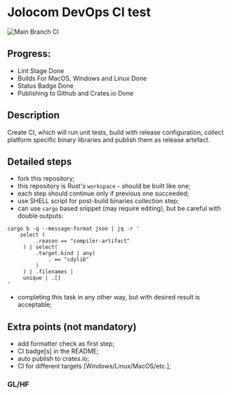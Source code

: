 # Jolocom DevOps CI test
![Main Branch CI](https://github.com/beaver-X-beaver/devops-test/actions/workflows/ci.yml/badge.svg?branch=main)
## Progress:
- Lint Stage Done
- Builds For MacOS, Windows and Linux Done
- Status Badge Done
- Publishing to Github and Crates.io Done
## Description
Create CI, which will run unit tests, build with release configuration, collect platform specific binary libraries and publish them as release artefact.
## Detailed steps
* fork this repository;
* this repository is Rust's `workspace` - should be built like one;
* each step should continue only if previous one succeeded;
* use SHELL script for post-build binaries collection step;
* can use `cargo` based snippet (may require editing), but be careful with double outputs:
```shell
cargo b -q --message-format json | jq -r '
    select (
         .reason == "compiler-artifact"
     ) | select(
         .target.kind | any(
             . == "cdylib"
         )
     ) | .filenames |
     unique | .[]
'
```
* completing this task in any other way, but with desired result is acceptable;
## Extra points (not mandatory)
* add formatter check as first step;
* CI badge[s] in the README;
* auto publish to crates.io;
* CI for different targets [Windows/Linux/MacOS/etc.];

### GL/HF
